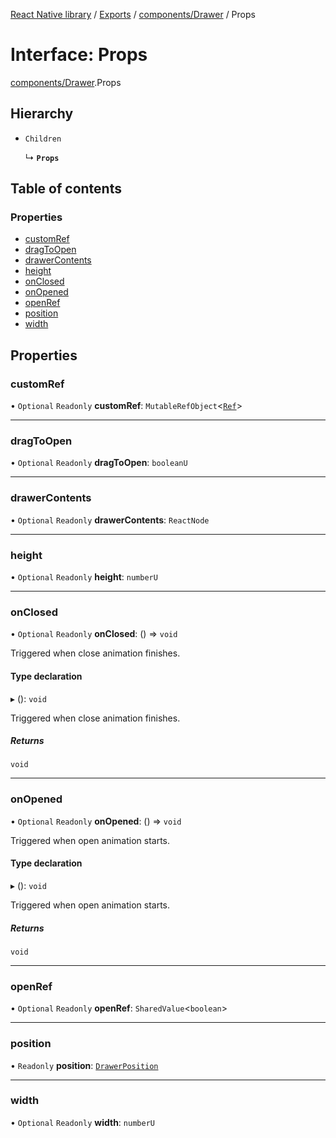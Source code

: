 [React Native library](../index.md) / [Exports](../modules.md) / [components/Drawer](../modules/components_Drawer.md) / Props

# Interface: Props

[components/Drawer](../modules/components_Drawer.md).Props

## Hierarchy

- `Children`

  ↳ **`Props`**

## Table of contents

### Properties

- [customRef](components_Drawer.Props.md#customref)
- [dragToOpen](components_Drawer.Props.md#dragtoopen)
- [drawerContents](components_Drawer.Props.md#drawercontents)
- [height](components_Drawer.Props.md#height)
- [onClosed](components_Drawer.Props.md#onclosed)
- [onOpened](components_Drawer.Props.md#onopened)
- [openRef](components_Drawer.Props.md#openref)
- [position](components_Drawer.Props.md#position)
- [width](components_Drawer.Props.md#width)

## Properties

### customRef

• `Optional` `Readonly` **customRef**: `MutableRefObject`\<[`Ref`](components_Drawer.Ref.md)\>

___

### dragToOpen

• `Optional` `Readonly` **dragToOpen**: `booleanU`

___

### drawerContents

• `Optional` `Readonly` **drawerContents**: `ReactNode`

___

### height

• `Optional` `Readonly` **height**: `numberU`

___

### onClosed

• `Optional` `Readonly` **onClosed**: () => `void`

Triggered when close animation finishes.

#### Type declaration

▸ (): `void`

Triggered when close animation finishes.

##### Returns

`void`

___

### onOpened

• `Optional` `Readonly` **onOpened**: () => `void`

Triggered when open animation starts.

#### Type declaration

▸ (): `void`

Triggered when open animation starts.

##### Returns

`void`

___

### openRef

• `Optional` `Readonly` **openRef**: `SharedValue`\<`boolean`\>

___

### position

• `Readonly` **position**: [`DrawerPosition`](../enums/components_Drawer.DrawerPosition.md)

___

### width

• `Optional` `Readonly` **width**: `numberU`
